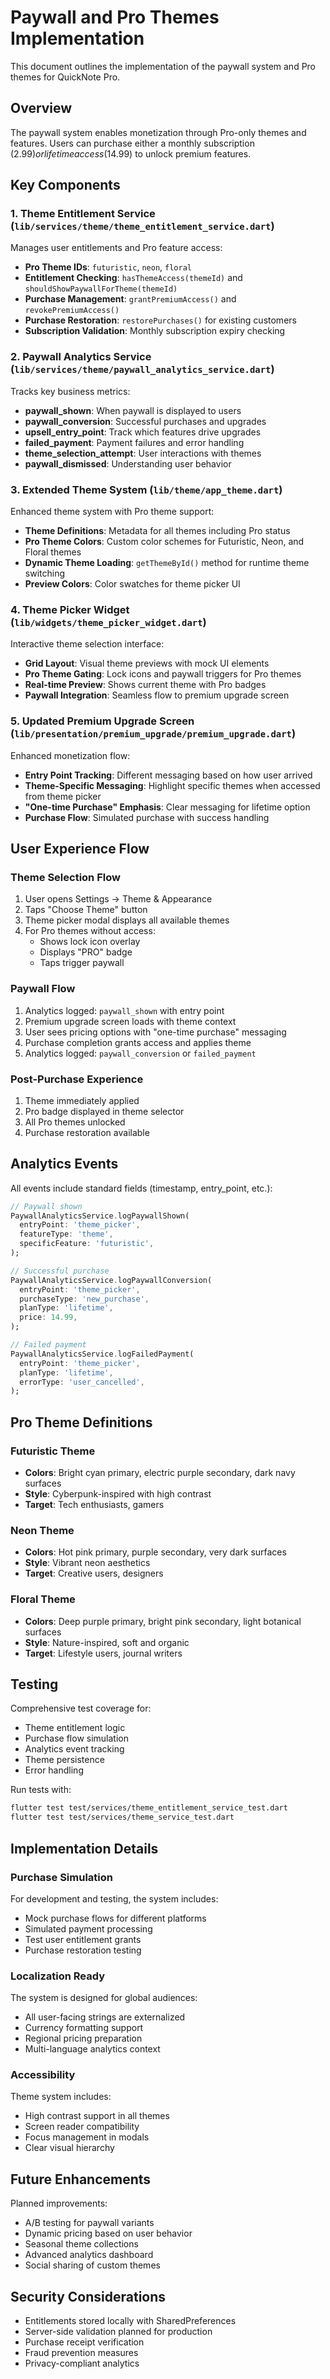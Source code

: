 # Paywall and Pro Themes Implementation

This document outlines the implementation of the paywall system and Pro themes for QuickNote Pro.

## Overview

The paywall system enables monetization through Pro-only themes and features. Users can purchase either a monthly subscription ($2.99) or lifetime access ($14.99) to unlock premium features.

## Key Components

### 1. Theme Entitlement Service (`lib/services/theme/theme_entitlement_service.dart`)

Manages user entitlements and Pro feature access:

- **Pro Theme IDs**: `futuristic`, `neon`, `floral`
- **Entitlement Checking**: `hasThemeAccess(themeId)` and `shouldShowPaywallForTheme(themeId)`
- **Purchase Management**: `grantPremiumAccess()` and `revokePremiumAccess()`
- **Purchase Restoration**: `restorePurchases()` for existing customers
- **Subscription Validation**: Monthly subscription expiry checking

### 2. Paywall Analytics Service (`lib/services/theme/paywall_analytics_service.dart`)

Tracks key business metrics:

- **paywall_shown**: When paywall is displayed to users
- **paywall_conversion**: Successful purchases and upgrades
- **upsell_entry_point**: Track which features drive upgrades
- **failed_payment**: Payment failures and error handling
- **theme_selection_attempt**: User interactions with themes
- **paywall_dismissed**: Understanding user behavior

### 3. Extended Theme System (`lib/theme/app_theme.dart`)

Enhanced theme system with Pro theme support:

- **Theme Definitions**: Metadata for all themes including Pro status
- **Pro Theme Colors**: Custom color schemes for Futuristic, Neon, and Floral themes
- **Dynamic Theme Loading**: `getThemeById()` method for runtime theme switching
- **Preview Colors**: Color swatches for theme picker UI

### 4. Theme Picker Widget (`lib/widgets/theme_picker_widget.dart`)

Interactive theme selection interface:

- **Grid Layout**: Visual theme previews with mock UI elements
- **Pro Theme Gating**: Lock icons and paywall triggers for Pro themes
- **Real-time Preview**: Shows current theme with Pro badges
- **Paywall Integration**: Seamless flow to premium upgrade screen

### 5. Updated Premium Upgrade Screen (`lib/presentation/premium_upgrade/premium_upgrade.dart`)

Enhanced monetization flow:

- **Entry Point Tracking**: Different messaging based on how user arrived
- **Theme-Specific Messaging**: Highlight specific themes when accessed from theme picker
- **"One-time Purchase" Emphasis**: Clear messaging for lifetime option
- **Purchase Flow**: Simulated purchase with success handling

## User Experience Flow

### Theme Selection Flow

1. User opens Settings → Theme & Appearance
2. Taps "Choose Theme" button
3. Theme picker modal displays all available themes
4. For Pro themes without access:
   - Shows lock icon overlay
   - Displays "PRO" badge
   - Taps trigger paywall

### Paywall Flow

1. Analytics logged: `paywall_shown` with entry point
2. Premium upgrade screen loads with theme context
3. User sees pricing options with "one-time purchase" messaging
4. Purchase completion grants access and applies theme
5. Analytics logged: `paywall_conversion` or `failed_payment`

### Post-Purchase Experience

1. Theme immediately applied
2. Pro badge displayed in theme selector
3. All Pro themes unlocked
4. Purchase restoration available

## Analytics Events

All events include standard fields (timestamp, entry_point, etc.):

```dart
// Paywall shown
PaywallAnalyticsService.logPaywallShown(
  entryPoint: 'theme_picker',
  featureType: 'theme',
  specificFeature: 'futuristic',
);

// Successful purchase
PaywallAnalyticsService.logPaywallConversion(
  entryPoint: 'theme_picker',
  purchaseType: 'new_purchase',
  planType: 'lifetime',
  price: 14.99,
);

// Failed payment
PaywallAnalyticsService.logFailedPayment(
  entryPoint: 'theme_picker',
  planType: 'lifetime',
  errorType: 'user_cancelled',
);
```

## Pro Theme Definitions

### Futuristic Theme
- **Colors**: Bright cyan primary, electric purple secondary, dark navy surfaces
- **Style**: Cyberpunk-inspired with high contrast
- **Target**: Tech enthusiasts, gamers

### Neon Theme  
- **Colors**: Hot pink primary, purple secondary, very dark surfaces
- **Style**: Vibrant neon aesthetics
- **Target**: Creative users, designers

### Floral Theme
- **Colors**: Deep purple primary, bright pink secondary, light botanical surfaces
- **Style**: Nature-inspired, soft and organic
- **Target**: Lifestyle users, journal writers

## Testing

Comprehensive test coverage for:

- Theme entitlement logic
- Purchase flow simulation
- Analytics event tracking
- Theme persistence
- Error handling

Run tests with:
```bash
flutter test test/services/theme_entitlement_service_test.dart
flutter test test/services/theme_service_test.dart
```

## Implementation Details

### Purchase Simulation

For development and testing, the system includes:
- Mock purchase flows for different platforms
- Simulated payment processing
- Test user entitlement grants
- Purchase restoration testing

### Localization Ready

The system is designed for global audiences:
- All user-facing strings are externalized
- Currency formatting support
- Regional pricing preparation
- Multi-language analytics context

### Accessibility

Theme system includes:
- High contrast support in all themes
- Screen reader compatibility
- Focus management in modals
- Clear visual hierarchy

## Future Enhancements

Planned improvements:
- A/B testing for paywall variants
- Dynamic pricing based on user behavior
- Seasonal theme collections
- Advanced analytics dashboard
- Social sharing of custom themes

## Security Considerations

- Entitlements stored locally with SharedPreferences
- Server-side validation planned for production
- Purchase receipt verification
- Fraud prevention measures
- Privacy-compliant analytics